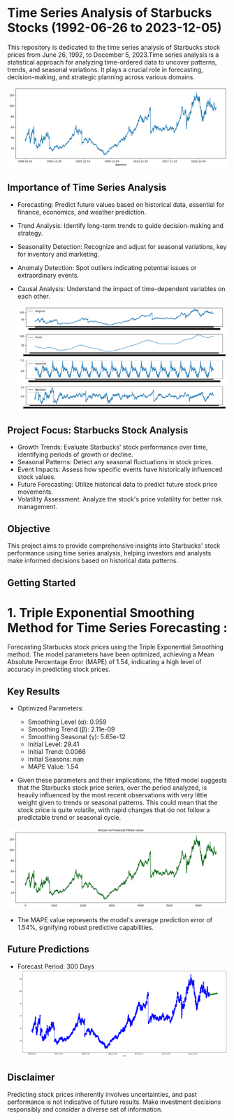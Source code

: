 # Time Series Analysis of Starbucks Stocks (1992-06-26 to 2023-12-05)
This repository is dedicated to the time series analysis of Starbucks stock prices from June 26, 1992, to December 5, 2023.Time series analysis is a statistical approach for analyzing time-ordered data to uncover patterns, trends, and seasonal variations. It plays a crucial role in forecasting, decision-making, and strategic planning across various domains.

![Screenshot](image_tes/Stock.png) 

## Importance of Time Series Analysis

* Forecasting: Predict future values based on historical data, essential for finance, economics, and weather prediction.
* Trend Analysis: Identify long-term trends to guide decision-making and strategy.
* Seasonality Detection: Recognize and adjust for seasonal variations, key for inventory and marketing.
* Anomaly Detection: Spot outliers indicating potential issues or extraordinary events.
* Causal Analysis: Understand the impact of time-dependent variables on each other.


  ![Screenshot](image_tes/xyz.png) 

## Project Focus: Starbucks Stock Analysis

* Growth Trends: Evaluate Starbucks' stock performance over time, identifying periods of growth or decline.
* Seasonal Patterns: Detect any seasonal fluctuations in stock prices.
* Event Impacts: Assess how specific events have historically influenced stock values.
* Future Forecasting: Utilize historical data to predict future stock price movements.
* Volatility Assessment: Analyze the stock's price volatility for better risk management.

## Objective

This project aims to provide comprehensive insights into Starbucks' stock performance using time series analysis, helping investors and analysts make informed decisions based on historical data patterns.

## Getting Started
# 1. Triple Exponential Smoothing Method for Time Series Forecasting :

Forecasting Starbucks stock prices using the Triple Exponential Smoothing method. The model parameters have been optimized, achieving a Mean Absolute Percentage Error (MAPE) of 1.54, indicating a high level of accuracy in predicting stock prices.

## Key Results

* Optimized Parameters:
  * Smoothing Level (α): 0.959
  * Smoothing Trend (β): 2.11e-09
  * Smoothing Seasonal (γ): 5.65e-12
  * Initial Level: 29.41
  * Initial Trend: 0.0066
  * Initial Seasons: nan
  * MAPE Value: 1.54
 
  
* Given these parameters and their implications, the fitted model suggests that the Starbucks stock price series, over the period analyzed, is heavily influenced by the most recent observations with very little weight given to trends or seasonal patterns. This could mean that the stock price is quite volatile, with rapid changes that do not follow a predictable trend or seasonal cycle.

![Screenshot](image_tes/AvrP.png) 

* The MAPE value represents the model's average prediction error of 1.54%, signifying robust predictive capabilities.

## Future Predictions

* Forecast Period: 300 Days
![Screenshot](image_tes/TES_pre.png) 

## Disclaimer

Predicting stock prices inherently involves uncertainties, and past performance is not indicative of future results. Make investment decisions responsibly and consider a diverse set of information.
